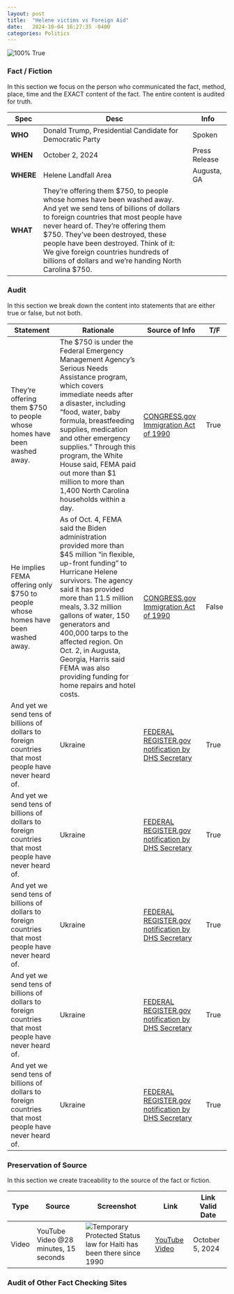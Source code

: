 ```yaml
---
layout: post
title:  "Helene victims vs Foreign Aid"
date:   2024-10-04 16:27:35 -0400
categories: Politics
---
```


![100% True](/assets/images/100.jpg)

### Fact / Fiction

In this section we focus on the person who communicated the fact, method, place, time and the EXACT content of the fact. The entire content is audited for truth.

| Spec | Desc | Info |
| ----------- | ----------- | ----------- |
| **WHO** | Donald Trump, Presidential Candidate for Democratic Party | Spoken |
| **WHEN** | October 2, 2024 | Press Release |
| **WHERE** | Helene Landfall Area | Augusta, GA |
| **WHAT** | They’re offering them $750, to people whose homes have been washed away. And yet we send tens of billions of dollars to foreign countries that most people have never heard of. They’re offering them $750. They’ve been destroyed, these people have been destroyed. Think of it: We give foreign countries hundreds of billions of dollars and we’re handing North Carolina $750.|

### Audit

In this section we break down the content into statements that are either true or false, but not both.

| Statement | Rationale | Source of Info | T/F |
| ----------- | ----------- | ----------- | ----------- |
| They’re offering them $750 to people whose homes have been washed away. | The $750 is under the Federal Emergency Management Agency’s Serious Needs Assistance program, which covers immediate needs after a disaster, including “food, water, baby formula, breastfeeding supplies, medication and other emergency supplies.” Through this program, the White House said, FEMA paid out more than $1 million to more than 1,400 North Carolina households within a day.| [CONGRESS.gov Immigration Act of 1990](https://www.congress.gov/bill/101st-congress/senate-bill/358) | True |
| He implies FEMA offering only $750 to people whose homes have been washed away. | As of Oct. 4, FEMA said the Biden administration provided more than $45 million “in flexible, up-front funding” to Hurricane Helene survivors. The agency said it has provided more than 11.5 million meals, 3.32 million gallons of water, 150 generators and 400,000 tarps to the affected region. On Oct. 2, in Augusta, Georgia, Harris said FEMA was also providing funding for home repairs and hotel costs.| [CONGRESS.gov Immigration Act of 1990](https://www.congress.gov/bill/101st-congress/senate-bill/358) | False |
| And yet we send tens of billions of dollars to foreign countries that most people have never heard of. | Ukraine | [FEDERAL REGISTER.gov notification by DHS Secretary](https://www.federalregister.gov/documents/2024/07/01/2024-14247/extension-and-redesignation-of-haiti-for-temporary-protected-status) | True |
| And yet we send tens of billions of dollars to foreign countries that most people have never heard of. | Ukraine | [FEDERAL REGISTER.gov notification by DHS Secretary](https://www.federalregister.gov/documents/2024/07/01/2024-14247/extension-and-redesignation-of-haiti-for-temporary-protected-status) | True |
| And yet we send tens of billions of dollars to foreign countries that most people have never heard of. | Ukraine | [FEDERAL REGISTER.gov notification by DHS Secretary](https://www.federalregister.gov/documents/2024/07/01/2024-14247/extension-and-redesignation-of-haiti-for-temporary-protected-status) | True |
| And yet we send tens of billions of dollars to foreign countries that most people have never heard of. | Ukraine | [FEDERAL REGISTER.gov notification by DHS Secretary](https://www.federalregister.gov/documents/2024/07/01/2024-14247/extension-and-redesignation-of-haiti-for-temporary-protected-status) | True |
| And yet we send tens of billions of dollars to foreign countries that most people have never heard of. | Ukraine | [FEDERAL REGISTER.gov notification by DHS Secretary](https://www.federalregister.gov/documents/2024/07/01/2024-14247/extension-and-redesignation-of-haiti-for-temporary-protected-status) | True |


### Preservation of Source

In this section we create traceability to the source of the fact or fiction.

| Type | Source | Screenshot | Link | Link Valid Date |
| ----------- | ----------- | ----------- | ----------- | ----------- |
| Video | YouTube Video @28 minutes, 15 seconds | ![Temporary Protected Status law for Haiti has been there since 1990](/posts/images/Temporary-Protected-Status-law-for-Haiti-has-been-there-since-1990.jpg) |  [YouTube Video](https://www.youtube.com/live/VAGZGQg31hs&t=1695) | October 5, 2024 |

### Audit of Other Fact Checking Sites
